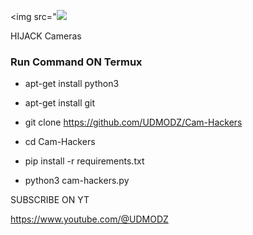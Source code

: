 <img src="<img src="https://github.com/AngelSecurityTeam/Cam-Hackers/blob/master/udmodz.png>/blob/master/camfoto2.png">

HIJACK Cameras

<h3> Run Command ON Termux </h3>

* apt-get install python3

* apt-get install git

* git clone https://github.com/UDMODZ/Cam-Hackers

* cd Cam-Hackers

* pip install -r requirements.txt

* python3 cam-hackers.py 

SUBSCRIBE ON YT

https://www.youtube.com/@UDMODZ
